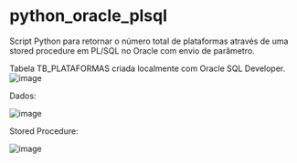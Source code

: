 # python_oracle_plsql
Script Python para retornar o número total de plataformas através de uma stored procedure em PL/SQL no Oracle com envio de parâmetro.

Tabela TB_PLATAFORMAS criada localmente com Oracle SQL Developer.
![image](https://github.com/leofsilva10/python_oracle_plsql/assets/114931860/6d96ea69-5195-463f-a063-eabbc8707c3c)

Dados:

![image](https://github.com/leofsilva10/python_oracle_plsql/assets/114931860/ca9ad5b2-d11f-4dce-91fc-505e1bfb6369)

Stored Procedure:

![image](https://github.com/leofsilva10/python_oracle_plsql/assets/114931860/a7f5878c-ce52-40f4-9758-83d4ce0917c8)

